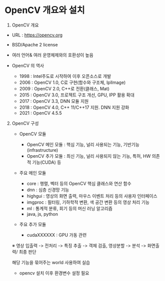 # OpenCV 개요와 설치

1. OpenCV 개요
* URL : https://opencv.org
* BSD/Apache 2 license
* 여러 언어& 여러 운영체제와의 호환성이 높음

* OpenCV 의 역사
    + 1998 : Intel주도로 시작하여 이후 오픈소스로 개발
    + 2006 : OpenCV 1.0, C로 구현(함수와 구조체, Ipllmage)
    + 2009 : OpenCV 2.0, C++로 전환(클래스, Mat)
    + 2015 : OpenCV 3.0, 프로젝트 구조 개선, GPU, IPP 활용 확대
    + 2017 : OpenCV 3.3, DNN 모듈 지원
    + 2018 : OpenCV 4.0, C++ 11/C++17 지원. DNN 지원 강화
    + 2021 : OpenCV 4.5.5

2. OpenCV 구성
    * OpenCV 모듈
        + OpenCV 메인 모듈 : 핵심 기능, 널리 사용되는 기능, 기반기능(infrastructure)
        + OpenCV 추가 모듈 : 최신 기능, 널리 사용되지 않는 기능, 특허, HW 의존적 기능(CUDA) 등

    * 주요 메인 모듈
        + core : 행렬, 벡터 등의 OpenCV 핵심 클래스와 연산 함수
        + dnn : 심층 신경망 기능
        + highgui : 영상의 화면 출력, 마우스 이벤트 처리 등의 사용자 인터페이스
        + imgproc : 필터링, 기하학적 변환, 색 공간 변환 등의 영상 처리 기능
        + ml : 통계적 분류, 회기 등의 머신 러닝 알고리즘
        + java, js, python 
    * 주요 추가 모듈
        + cudaXXXXXX : GPU 가동 관련

    
    ※ 영상 입출력 -> 전처리 -> 특징 추출 -> 객체 검출, 영상분할 -> 분석 -> 화면출력/ 최종 판단
    
    해당 기능을 묶어주는 world 사용하여 실습

    * opencv 설치 이후 환경변수 설정 필요